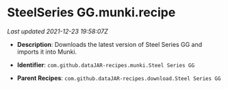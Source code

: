 # SteelSeries GG.munki.recipe

_Last updated 2021-12-23 19:58:07Z_

- **Description**: Downloads the latest version of Steel Series GG and imports it into Munki.

- **Identifier**: `com.github.dataJAR-recipes.munki.Steel Series GG`

- **Parent Recipes**: `com.github.dataJAR-recipes.download.Steel Series GG`